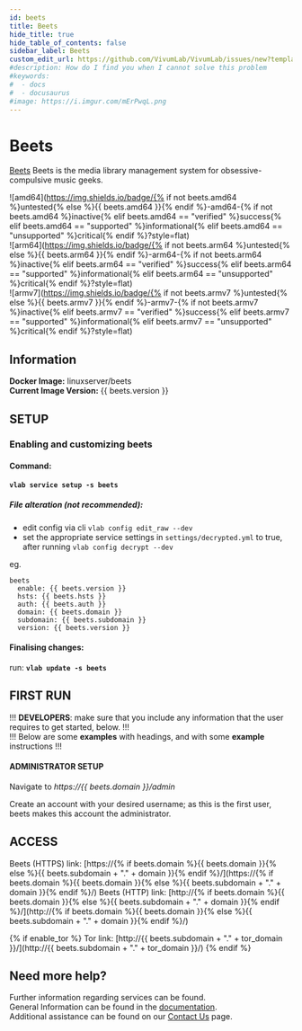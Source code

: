```yaml
---
id: beets
title: Beets
hide_title: true
hide_table_of_contents: false
sidebar_label: Beets
custom_edit_url: https://github.com/VivumLab/VivumLab/issues/new?template=documentation.md
#description: How do I find you when I cannot solve this problem
#keywords:
#  - docs
#  - docusaurus
#image: https://i.imgur.com/mErPwqL.png
---
```


# Beets

[Beets](https://beets.io) Beets is the media library management system for obsessive-compulsive music geeks.

![amd64](https://img.shields.io/badge/{% if not beets.amd64 %}untested{% else %}{{ beets.amd64 }}{% endif %}-amd64-{% if not beets.amd64 %}inactive{% elif beets.amd64 == "verified" %}success{% elif beets.amd64 == "supported" %}informational{% elif beets.amd64 == "unsupported" %}critical{% endif %}?style=flat) <br />
![arm64](https://img.shields.io/badge/{% if not beets.arm64 %}untested{% else %}{{ beets.arm64 }}{% endif %}-arm64-{% if not beets.arm64 %}inactive{% elif beets.arm64 == "verified" %}success{% elif beets.arm64 == "supported" %}informational{% elif beets.arm64 == "unsupported" %}critical{% endif %}?style=flat) <br />
![armv7](https://img.shields.io/badge/{% if not beets.armv7 %}untested{% else %}{{ beets.armv7 }}{% endif %}-armv7-{% if not beets.armv7 %}inactive{% elif beets.armv7 == "verified" %}success{% elif beets.armv7 == "supported" %}informational{% elif beets.armv7 == "unsupported" %}critical{% endif %}?style=flat) <br />

## Information


**Docker Image:** linuxserver/beets <br />
**Current Image Version:** {{ beets.version }}

## SETUP

### Enabling and customizing beets

#### Command:

**`vlab service setup -s beets`**

##### File alteration (not recommended):

- edit config via cli `vlab config edit_raw --dev`
- set the appropriate service settings in `settings/decrypted.yml` to true, after running `vlab config decrypt --dev`

eg.
```
beets
  enable: {{ beets.version }}
  hsts: {{ beets.hsts }}
  auth: {{ beets.auth }}
  domain: {{ beets.domain }}
  subdomain: {{ beets.subdomain }}
  version: {{ beets.version }}
```

#### Finalising changes:

run: **`vlab update -s beets`**

## FIRST RUN

!!! **DEVELOPERS**: make sure that you include any information that the user requires to get started, below. !!! <br />
!!! Below are some **examples** with headings, and with some **example** instructions !!!

#### ADMINISTRATOR SETUP

Navigate to *https://{{ beets.domain }}/admin*

Create an account with your desired username; as this is the first user, beets makes this account the administrator.

## ACCESS

Beets (HTTPS) link: [https://{% if beets.domain %}{{ beets.domain }}{% else %}{{ beets.subdomain + "." + domain }}{% endif %}/](https://{% if beets.domain %}{{ beets.domain }}{% else %}{{ beets.subdomain + "." + domain }}{% endif %}/)
Beets (HTTP) link: [http://{% if beets.domain %}{{ beets.domain }}{% else %}{{ beets.subdomain + "." + domain }}{% endif %}/](http://{% if beets.domain %}{{ beets.domain }}{% else %}{{ beets.subdomain + "." + domain }}{% endif %}/)

{% if enable_tor %}
Tor link: [http://{{ beets.subdomain + "." + tor_domain }}/](http://{{ beets.subdomain + "." + tor_domain }}/)
{% endif %}

## Need more help?
Further information regarding services can be found. <br />
General Information can be found in the [documentation](https://vivumlab.com/docs). <br />
Additional assistance can be found on our [Contact Us](https://vivumlab.com/docs/contact) page.

